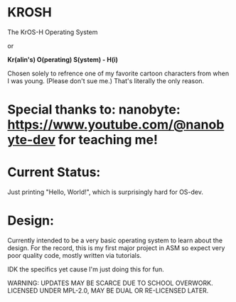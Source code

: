 # KROSH
The KrOS-H Operating System

or 

**Kr(alin's) O(perating) S(ystem) - H(i)**

Chosen solely to refrence one of my favorite cartoon characters from when I was young. (Please don't sue me.)
That's literally the only reason.

# Special thanks to: nanobyte: https://www.youtube.com/@nanobyte-dev for teaching me!

# Current Status:
Just printing "Hello, World!", which is surprisingly hard for OS-dev.


# Design: 
Currently intended to be a very basic operating system to learn about the design. For the record, this is my first major project in ASM so expect very poor quality code, mostly written via tutorials.

IDK the specifics yet cause I'm just doing this for fun.



WARNING: UPDATES MAY BE SCARCE DUE TO SCHOOL OVERWORK.
LICENSED UNDER MPL-2.0, MAY BE DUAL OR RE-LICENSED LATER.
